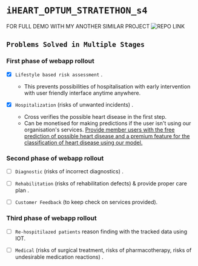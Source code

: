  
# ```iHEART_OPTUM_STRATETHON_s4```

FOR FULL DEMO WITH MY ANOTHER SIMILAR PROJECT 
![REPO LINK](https://github.com/codevshl/Diabetes-Predictor)


 ## ```Problems Solved in Multiple Stages```

### First phase of webapp rollout 
  
  * [x] `Lifestyle based risk assessment` .
     - This prevents possibilities of hospitalisation with early intervention with user friendly interface anytime anywhere.

  * [x] `Hospitalization` (risks of unwanted incidents) . 
    - Cross verifies the possible heart disease in the first step.
    - Can be monetised for making predictions if the user isn't using our organisation's services.
    <u> Provide member users with the free prediction of possible heart disease and a premium feature for the classification of heart disease using our model. </u>

### Second phase of webapp rollout
  
  * [ ] `Diagnostic` (risks of incorrect diagnostics) .

  * [ ] `Rehabilitation` (risks of rehabilitation defects) & provide proper care plan .
  
  * [ ] `Customer Feedback` (to keep check on services provided).

### Third phase of webapp rollout

  * [ ] `Re-hospitilazed patients` reason finding with the tracked data using IOT.

  * [ ] `Medical` (risks of surgical treatment, risks of pharmacotherapy, risks of undesirable medication reactions) .

 






